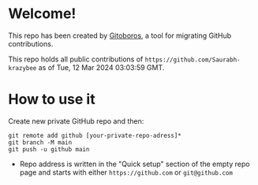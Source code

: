 # Welcome!

This repo has been created by [Gitoboros](https://gitoboros.xyz), a tool for migrating GitHub contributions.

This repo holds all public contributions of `https://github.com/Saurabh-krazybee` as of Tue, 12 Mar 2024 03:03:59 GMT.

# How to use it

Create new private GitHub repo and then:

```
git remote add github [your-private-repo-adress]*
git branch -M main
git push -u github main
```

* Repo address is written in the "Quick setup" section of the empty repo page
 and starts with either `https://github.com` or `git@github.com`
